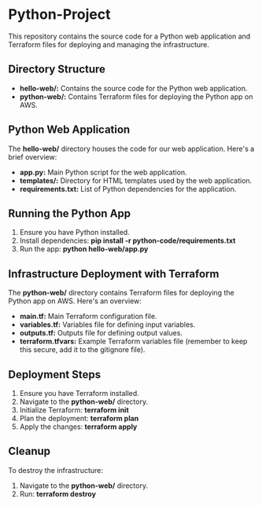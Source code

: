 # Python-Project

This repository contains the source code for a Python web application and Terraform files for deploying and managing the infrastructure.

## Directory Structure

- **hello-web/:** Contains the source code for the Python web application.
- **python-web/:** Contains Terraform files for deploying the Python app on AWS.

## Python Web Application

The **hello-web/** directory houses the code for our web application. Here's a brief overview:

- **app.py:** Main Python script for the web application.
- **templates/:** Directory for HTML templates used by the web application.
- **requirements.txt:** List of Python dependencies for the application.

## Running the Python App

1. Ensure you have Python installed.
2. Install dependencies: **pip install -r python-code/requirements.txt**
3. Run the app: **python hello-web/app.py**

## Infrastructure Deployment with Terraform

The **python-web/** directory contains Terraform files for deploying the Python app on AWS. Here's an overview:

- **main.tf:** Main Terraform configuration file.
- **variables.tf:** Variables file for defining input variables.
- **outputs.tf:** Outputs file for defining output values.
- **terraform.tfvars:** Example Terraform variables file (remember to keep this secure, add it to the gitignore file).

## Deployment Steps

1. Ensure you have Terraform installed.
2. Navigate to the **python-web/** directory.
3. Initialize Terraform: **terraform init**
4. Plan the deployment: **terraform plan**
5. Apply the changes: **terraform apply**

## Cleanup

To destroy the infrastructure:

1. Navigate to the **python-web/** directory.
2. Run: **terraform destroy**
